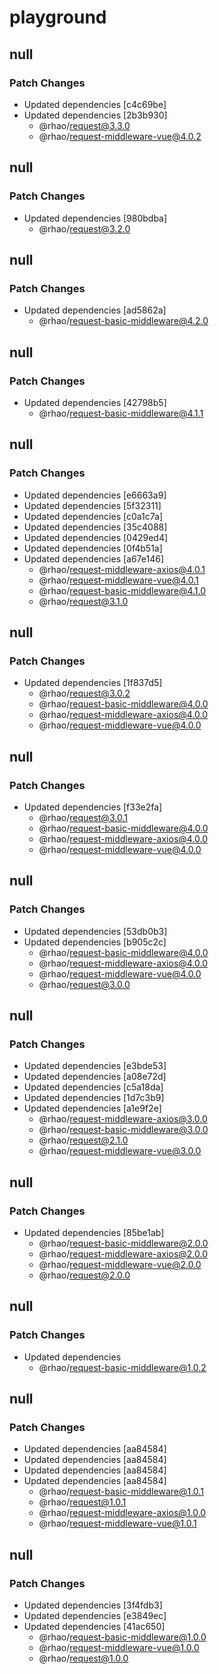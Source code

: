 # playground

## null

### Patch Changes

- Updated dependencies [c4c69be]
- Updated dependencies [2b3b930]
  - @rhao/request@3.3.0
  - @rhao/request-middleware-vue@4.0.2

## null

### Patch Changes

- Updated dependencies [980bdba]
  - @rhao/request@3.2.0

## null

### Patch Changes

- Updated dependencies [ad5862a]
  - @rhao/request-basic-middleware@4.2.0

## null

### Patch Changes

- Updated dependencies [42798b5]
  - @rhao/request-basic-middleware@4.1.1

## null

### Patch Changes

- Updated dependencies [e6663a9]
- Updated dependencies [5f32311]
- Updated dependencies [c0a1c7a]
- Updated dependencies [35c4088]
- Updated dependencies [0429ed4]
- Updated dependencies [0f4b51a]
- Updated dependencies [a67e146]
  - @rhao/request-middleware-axios@4.0.1
  - @rhao/request-middleware-vue@4.0.1
  - @rhao/request-basic-middleware@4.1.0
  - @rhao/request@3.1.0

## null

### Patch Changes

- Updated dependencies [1f837d5]
  - @rhao/request@3.0.2
  - @rhao/request-basic-middleware@4.0.0
  - @rhao/request-middleware-axios@4.0.0
  - @rhao/request-middleware-vue@4.0.0

## null

### Patch Changes

- Updated dependencies [f33e2fa]
  - @rhao/request@3.0.1
  - @rhao/request-basic-middleware@4.0.0
  - @rhao/request-middleware-axios@4.0.0
  - @rhao/request-middleware-vue@4.0.0

## null

### Patch Changes

- Updated dependencies [53db0b3]
- Updated dependencies [b905c2c]
  - @rhao/request-basic-middleware@4.0.0
  - @rhao/request-middleware-axios@4.0.0
  - @rhao/request-middleware-vue@4.0.0
  - @rhao/request@3.0.0

## null

### Patch Changes

- Updated dependencies [e3bde53]
- Updated dependencies [a08e72d]
- Updated dependencies [c5a18da]
- Updated dependencies [1d7c3b9]
- Updated dependencies [a1e9f2e]
  - @rhao/request-middleware-axios@3.0.0
  - @rhao/request-basic-middleware@3.0.0
  - @rhao/request@2.1.0
  - @rhao/request-middleware-vue@3.0.0

## null

### Patch Changes

- Updated dependencies [85be1ab]
  - @rhao/request-basic-middleware@2.0.0
  - @rhao/request-middleware-axios@2.0.0
  - @rhao/request-middleware-vue@2.0.0
  - @rhao/request@2.0.0

## null

### Patch Changes

- Updated dependencies
  - @rhao/request-basic-middleware@1.0.2

## null

### Patch Changes

- Updated dependencies [aa84584]
- Updated dependencies [aa84584]
- Updated dependencies [aa84584]
- Updated dependencies [aa84584]
  - @rhao/request-basic-middleware@1.0.1
  - @rhao/request@1.0.1
  - @rhao/request-middleware-axios@1.0.0
  - @rhao/request-middleware-vue@1.0.1

## null

### Patch Changes

- Updated dependencies [3f4fdb3]
- Updated dependencies [e3849ec]
- Updated dependencies [41ac650]
  - @rhao/request-basic-middleware@1.0.0
  - @rhao/request-middleware-vue@1.0.0
  - @rhao/request@1.0.0
